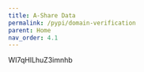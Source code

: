 ```yaml
---
title: A-Share Data
permalink: /pypi/domain-verification
parent: Home
nav_order: 4.1
---
```

WI7qHlLhuZ3imnhb 